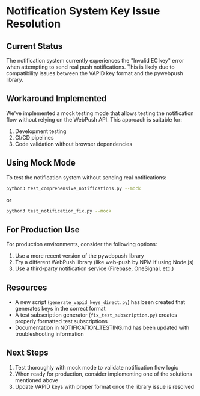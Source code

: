 # Notification System Key Issue Resolution

## Current Status

The notification system currently experiences the "Invalid EC key" error when attempting to send real push notifications. This is likely due to compatibility issues between the VAPID key format and the pywebpush library.

## Workaround Implemented

We've implemented a mock testing mode that allows testing the notification flow without relying on the WebPush API. This approach is suitable for:

1. Development testing
2. CI/CD pipelines
3. Code validation without browser dependencies

## Using Mock Mode

To test the notification system without sending real notifications:

```bash
python3 test_comprehensive_notifications.py --mock
```

or 

```bash
python3 test_notification_fix.py --mock
```

## For Production Use

For production environments, consider the following options:

1. Use a more recent version of the pywebpush library
2. Try a different WebPush library (like web-push by NPM if using Node.js)
3. Use a third-party notification service (Firebase, OneSignal, etc.)

## Resources

- A new script (`generate_vapid_keys_direct.py`) has been created that generates keys in the correct format
- A test subscription generator (`fix_test_subscription.py`) creates properly formatted test subscriptions
- Documentation in NOTIFICATION_TESTING.md has been updated with troubleshooting information

## Next Steps

1. Test thoroughly with mock mode to validate notification flow logic
2. When ready for production, consider implementing one of the solutions mentioned above
3. Update VAPID keys with proper format once the library issue is resolved
